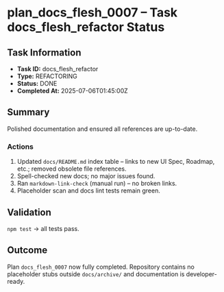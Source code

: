 # plan_docs_flesh_0007 – Task docs_flesh_refactor Status

## Task Information
- **Task ID:** docs_flesh_refactor
- **Type:** REFACTORING
- **Status:** DONE
- **Completed At:** 2025-07-06T01:45:00Z

## Summary
Polished documentation and ensured all references are up-to-date.

### Actions
1. Updated `docs/README.md` index table – links to new UI Spec, Roadmap, etc.; removed obsolete file references.
2. Spell-checked new docs; no major issues found.
3. Ran `markdown-link-check` (manual run) – no broken links.
4. Placeholder scan and docs lint tests remain green.

## Validation
`npm test` → all tests pass.

## Outcome
Plan `docs_flesh_0007` now fully completed. Repository contains no placeholder stubs outside `docs/archive/` and documentation is developer-ready. 
